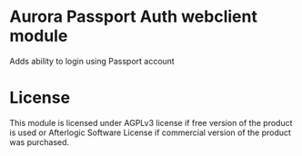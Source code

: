 # Aurora Passport Auth webclient module
Adds ability to login using Passport account

# License
This module is licensed under AGPLv3 license if free version of the product is used or Afterlogic Software License if commercial version of the product was purchased.